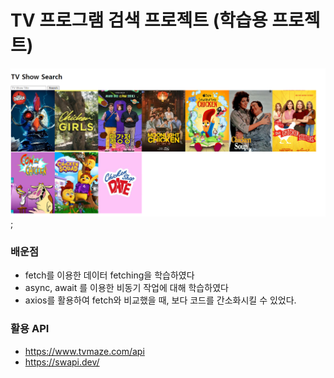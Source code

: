 # TV 프로그램 검색 프로젝트 (학습용 프로젝트)

![result](images/result.png);

### 배운점

- fetch를 이용한 데이터 fetching을 학습하였다
- async, await 를 이용한 비동기 작업에 대해 학습하였다
- axios를 활용하여 fetch와 비교했을 때, 보다 코드를 간소화시킬 수 있었다.

### 활용 API

- https://www.tvmaze.com/api
- https://swapi.dev/
